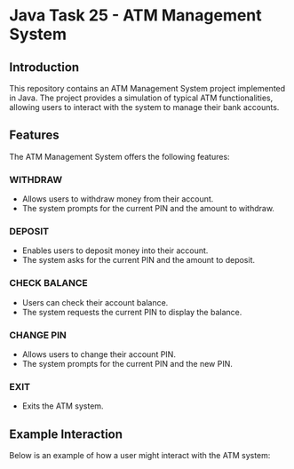 # **Java Task 25 - ATM Management System**

## **Introduction**
This repository contains an ATM Management System project implemented in Java. The project provides a simulation of typical ATM functionalities, allowing users to interact with the system to manage their bank accounts.

## **Features**
The ATM Management System offers the following features:

### **WITHDRAW**
- Allows users to withdraw money from their account.
- The system prompts for the current PIN and the amount to withdraw.

### **DEPOSIT**
- Enables users to deposit money into their account.
- The system asks for the current PIN and the amount to deposit.

### **CHECK BALANCE**
- Users can check their account balance.
- The system requests the current PIN to display the balance.

### **CHANGE PIN**
- Allows users to change their account PIN.
- The system prompts for the current PIN and the new PIN.

### **EXIT**
- Exits the ATM system.

## **Example Interaction**
Below is an example of how a user might interact with the ATM system:

